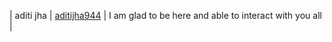 | aditi jha | [aditijha944](https://github.com/aditijha944) | I am glad to be here and able to interact with you all |
